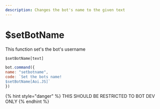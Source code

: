 ```yaml
---
description: Changes the bot's name to the given text
---
```


# $setBotName

This function set's the bot's username

```javascript
$setBotName[text]
```

```javascript
bot.command({
name: "setbotname",
code: `Set the bots name! 
$setBotName[Aoi.JS]`
})
```

{% hint style="danger" %}
THIS SHOULD BE RESTRICTED TO BOT DEV ONLY
{% endhint %}
